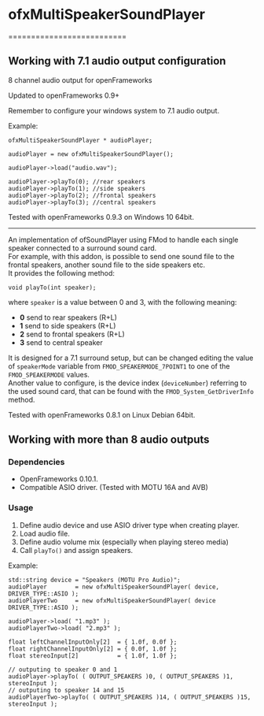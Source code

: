 # ofxMultiSpeakerSoundPlayer  
==========================

## Working with 7.1 audio output configuration  
8 channel audio output for openFrameworks

Updated to openFrameworks 0.9+

Remember to configure your windows system to 7.1 audio output.

Example:
		
	ofxMultiSpeakerSoundPlayer * audioPlayer;

	audioPlayer = new ofxMultiSpeakerSoundPlayer();

	audioPlayer->load("audio.wav");

	audioPlayer->playTo(0); //rear speakers
	audioPlayer->playTo(1); //side speakers
	audioPlayer->playTo(2); //frontal speakers
	audioPlayer->playTo(3); //central speakers


Tested with openFrameworks 0.9.3 on Windows 10 64bit.

-------------------------

An implementation of ofSoundPlayer using FMod to handle each single speaker connected to a surround sound card.  
For example, with this addon, is possible to send one sound file to the frontal speakers, another sound file to the side speakers etc.  
It provides the following method:

    void playTo(int speaker);

where `speaker` is a value between 0 and 3, with the following meaning:

* **0** send to rear speakers (R+L)
* **1** send to side speakers (R+L)
* **2** send to frontal speakers (R+L)
* **3** send to central speaker

It is designed for a 7.1 surround setup, but can be changed editing the value of `speakerMode` variable from `FMOD_SPEAKERMODE_7POINT1` to one of the `FMOD_SPEAKERMODE` values.  
Another value to configure, is the device index (`deviceNumber`) referring to the used sound card, that can be found with the `FMOD_System_GetDriverInfo` method.

Tested with openFrameworks 0.8.1 on Linux Debian 64bit.


## Working with more than 8 audio outputs   
### Dependencies  
- OpenFrameworks 0.10.1.  
- Compatible ASIO driver. (Tested with MOTU 16A and AVB)
### Usage
1. Define audio device and use ASIO driver type when creating player. 
2. Load audio file. 
4. Define audio volume mix (especially when playing stereo media)
3. Call `playTo()` and assign speakers.

Example:
```
std::string device = "Speakers (MOTU Pro Audio)";
audioPlayer        = new ofxMultiSpeakerSoundPlayer( device, DRIVER_TYPE::ASIO );
audioPlayerTwo     = new ofxMultiSpeakerSoundPlayer( device DRIVER_TYPE::ASIO );

audioPlayer->load( "1.mp3" );
audioPlayerTwo->load( "2.mp3" );

float leftChannelInputOnly[2]  = { 1.0f, 0.0f };
float rightChannelInputOnly[2] = { 0.0f, 1.0f };
float stereoInput[2]           = { 1.0f, 1.0f };

// outputing to speaker 0 and 1
audioPlayer->playTo( ( OUTPUT_SPEAKERS )0, ( OUTPUT_SPEAKERS )1, stereoInput );     
// outputing to speaker 14 and 15  
audioPlayerTwo->playTo( ( OUTPUT_SPEAKERS )14, ( OUTPUT_SPEAKERS )15, stereoInput );  
```


